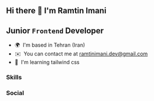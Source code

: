 ## Hi there 👋 I'm Ramtin Imani

## Junior `Frontend` Developer

- 🌍  I'm based in Tehran (Iran)
- ✉️  You can contact me at [ramtinimani.dev@gmail.com](mailto:ramtinimani.dev@gmail.com)
- 🧠  I'm learning tailwind css

### Skills

### Social
